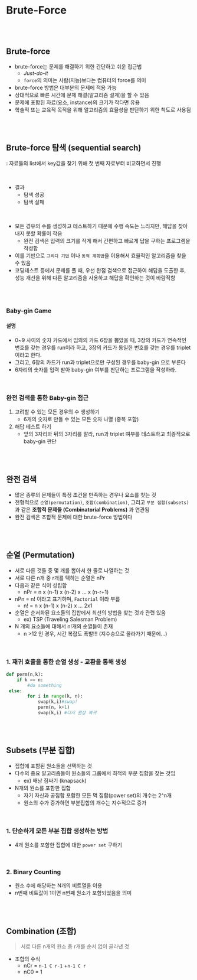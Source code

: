 # Brute-Force

<br>

<br>

## Brute-force

- brute-force는 문제를 해결하기 위한 간단하고 쉬운 접근법
  - *Just-do-it*
  - `force`의 의미는 사람(지능)보다는 컴퓨터의 force를 의미
- brute-force 방법은 대부분의 문제에 적용 가능
- 상대적으로 빠른 시간에 문제 해결(알고리즘 설계)을 할 수 있음
- 문제에 포함된 자료(요소, instance)의 크기가 작다면 유용
- 학술적 또는 교육적 목적을 위해 알고리즘의 효율성을 판단하기 위한 척도로 사용됨

<br>

<br>

## Brute-force 탐색 (sequential search)

: 자료들의 list에서 key값을 찾기 위해 첫 번째 자료부터 비교하면서 진행

<br>

- 결과
  - 탐색 성공
  - 탐색 실패

<br>

- 모든 경우의 수를 생성하고 테스트하기 때문에 수행 속도는 느리지만, 해답을 찾아내지 못할 확률이 작음
  - 완전 검색은 입력의 크기를 작게 해서 간편하고 빠르게 답을 구하는 프로그램을 작성함
- 이를 기반으로 `그리디 기법` 이나 `동적 계획법`을 이용해서 효율적인 알고리즘을 찾을 수 있음
- 코딩테스트 등에서 문제를 풀 때, 우선 완점 검색으로 접근하여 해답을 도출한 후, 성능 개선을 위해 다른 알고리즘을 사용하고 해답을 확인하는 것이 바람직함

<br>

<br>

### Baby-gin Game

#### 설명

- 0~9 사이의 숫자 카드에서 임의의 카드 6장을 뽑았을 때, 3장의 카드가 연속적인 번호를 갖는 경우를 run이라 하고, 3장의 카드가 동일한 번호를 갖는 경우를 triplet이라고 한다.
- 그리고, 6장의 카드가 run과 triplet으로만 구성된 경우를 baby-gin 으로 부른다
- 6자리의 숫자를 입력 받아 baby-gin 여부를 판단하는 프로그램을 작성하라.

<br>

### 완전 검색을 통한 Baby-gin 접근

1. 고려할 수 있는 모든 경우의 수 생성하기
   - 6개의 숫자로 만들 수 있는 모든 숫자 나열 (중복 포함)
2. 해답 테스트 하기
   - 앞의 3자리와 뒤의 3자리를 잘라, run과 triplet 여부를 테스트하고 최종적으로 baby-gin 판단

<br>

<br>

## 완전 검색

- 많은 종류의 문제들이 특정 조건을 만족하는 경우나 요소를 찾는 것
- 전형적으로 `순열(permutation)`, `조합(combination)`, 그리고 `부분 집합(subsets)`과 같은 **조합적 문제들 (Combinatorial Problems)** 과 연관됨
- 완전 검색은 조합적 문제에 대한 brute-force 방법이다

<br>

<br>

## 순열 (Permutation)

- 서로 다른 것들 중 몇 개를 뽑아서 한 줄로 나열하는 것
- 서로 다른 n개 중 r개를 택하는 순열은  nPr
- 다음과 같은 식이 성립함
  - nPr = n x (n-1) x (n-2) x ... x (n-r+1)
- nPn = n! 이라고 표기하며, `Factorial` 이라 부름
  - n! = n x (n-1) x (n-2) x ... 2x1
- 순열은 순서화된 요소들의 집합에서 최선의 방법을 찾는 것과 관련 있음
  - ex) TSP (Traveling Salesman Problem)
- N 개의 요소들에 대해서 n!개의 순열들이 존재
  - n >12 인 경우, 시간 복잡도 폭발!!! (지수승으로 올라가기 때문에...)

<br>

### 1. 재귀 호출을 통한 순열 생성 - 교환을 통해 생성

```python
def perm(n,k):
    if k == n:
        #do something
 else:
        for i in range(k, n):
            swap(k,i)#swap!
            perm(n, k+1)
            swap(k,i) #다시 원상 복귀
```

<br>

<br>

## Subsets (부분 집합)

- 집합에 포함된 원소들을 선택하는 것
- 다수의 중요 알고리즘들이 원소들의 그룹에서 최적의 부분 집합을 찾는 것임
  - ex) 배낭 짐싸기 (knapsack)
- N개의 원소를 포함한 집합
  - 자기 자신과 공집합 포함한 모든 멱 집합(power set)의 개수는 2^n개
  - 원소의 수가 증가하면 부분집합의 개수는 지수적으로 증가

<br>

### 1. 단순하게 모든 부분 집합 생성하는 방법

- 4개 원소를 포함한 집합에 대한 `power set` 구하기

<br>

### 2. Binary Counting

- 원소 수에 해당하는 N개의 비트열을 이용
- n번째 비트값이 1이면 n번째 원소가 포함되었음을 의미

<br>

<br>

## Combination (조합)

> 서로 다른 n개의 원소 중 r개를 순서 없이 골라낸 것

- 조합의 수식
  - nCr = `n-1 C r-1` +`n-1 C r`
  - nC0 = 1

<br>
